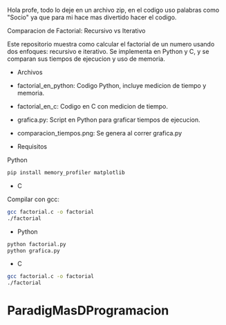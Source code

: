 Hola profe, todo lo deje en un archivo zip, en el codigo uso palabras como "Socio" ya que para mi hace mas divertido hacer el codigo. 

Comparacion de Factorial: Recursivo vs Iterativo

Este repositorio muestra como calcular el factorial de un numero usando dos enfoques: recursivo e iterativo. Se implementa en Python y C, y se comparan sus tiempos de ejecucion y uso de memoria.

- Archivos

- factorial_en_python: Codigo Python, incluye medicion de tiempo y memoria.
- factorial_en_c: Codigo en C con medicion de tiempo.
- grafica.py: Script en Python para graficar tiempos de ejecucion.
- comparacion_tiempos.png: Se genera al correr grafica.py

- Requisitos

 Python

```bash
pip install memory_profiler matplotlib
```

- C

Compilar con gcc:

```bash
gcc factorial.c -o factorial
./factorial
```


- Python

```bash
python factorial.py
python grafica.py
```

- C

```bash
gcc factorial.c -o factorial
./factorial
```


# ParadigMasDProgramacion
